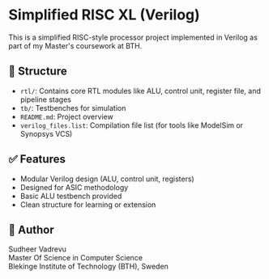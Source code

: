 # Simplified RISC XL (Verilog)

This is a simplified RISC-style processor project implemented in Verilog as part of my Master's coursework at BTH.

## 📂 Structure
- `rtl/`: Contains core RTL modules like ALU, control unit, register file, and pipeline stages
- `tb/`: Testbenches for simulation
- `README.md`: Project overview
- `verilog_files.list`: Compilation file list (for tools like ModelSim or Synopsys VCS)

## ✅ Features
- Modular Verilog design (ALU, control unit, registers)
- Designed for ASIC methodology
- Basic ALU testbench provided
- Clean structure for learning or extension

## 👤 Author
Sudheer Vadrevu  
Master Of Science in Computer Science  
Blekinge Institute of Technology (BTH), Sweden
